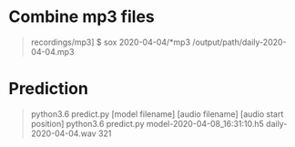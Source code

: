 # Combine mp3 files
> recordings/mp3] $ sox  2020-04-04/*mp3 /output/path/daily-2020-04-04.mp3


# Prediction
> python3.6 predict.py [model filename] [audio filename] [audio start position]
> python3.6 predict.py model-2020-04-08_16\:31\:10.h5 daily-2020-04-04.wav 321
